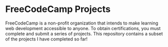 # FreeCodeCamp Projects

FreeCodeCamp is a non-profit organization that intends to make learning web development accessible to anyone. To obtain certifications, you must complete and submit a series of projects. This repository contains a subset of the projects I have completed so far!